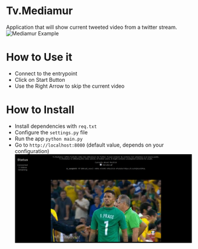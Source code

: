 # Tv.Mediamur
Application that will show current tweeted video from a twitter stream.
![Mediamur Example ](./doc/img/demo.gif)
# How to Use it

* Connect to the entrypoint
* Click on Start Button
* Use the Right Arrow to skip the current video

# How to Install

* Install dependencies with `req.txt`
* Configure the `settings.py` file
* Run the app `python main.py`
* Go to `http://localhost:8080` (default value, depends on your configuration)
![Mediamur Screenshot](./doc/img/screenshot.png)
